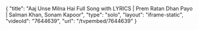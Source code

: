 {
    "title": "Aaj Unse Milna Hai Full Song with LYRICS | Prem Ratan Dhan Payo | Salman Khan, Sonam Kapoor",
    "type": "solo",
    "layout": "iframe-static",
    "videoId": "7644639",
    "url": "\/tvpembed\/7644639"
}